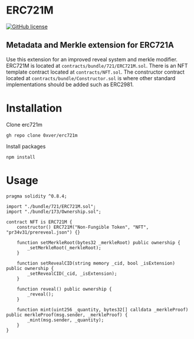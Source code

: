 # ERC721M

[![GitHub license](https://img.shields.io/badge/license-MIT-blue.svg)](https://github.com/0xver/erc721m/blob/master/LICENSE.md)

## Metadata and Merkle extension for ERC721A

Use this extension for an improved reveal system and merkle modifier. ERC721M is located at `contracts/bundle/721/ERC721M.sol`. There is an NFT template contract located at `contracts/NFT.sol`. The constructor contract located at `contracts/bundle/Constructor.sol` is where other standard implementations should be added such as ERC2981.

# Installation
Clone erc721m
```
gh repo clone 0xver/erc721m
```
Install packages
```
npm install
```

# Usage
```solidity
pragma solidity ^0.8.4;

import "./bundle/721/ERC721M.sol";
import "./bundle/173/Ownership.sol";

contract NFT is ERC721M {
    constructor() ERC721M("Non-Fungible Token", "NFT", "pr34v31/prereveal.json") {}

    function setMerkleRoot(bytes32 _merkleRoot) public ownership {
        _setMerkleRoot(_merkleRoot);
    }

    function setRevealCID(string memory _cid, bool _isExtension) public ownership {
        _setRevealCID(_cid, _isExtension);
    }

    function reveal() public ownership {
        _reveal();
    }

    function mint(uint256 _quantity, bytes32[] calldata _merkleProof) public merkleProof(msg.sender, _merkleProof) {
        _mint(msg.sender, _quantity);
    }
}
```
